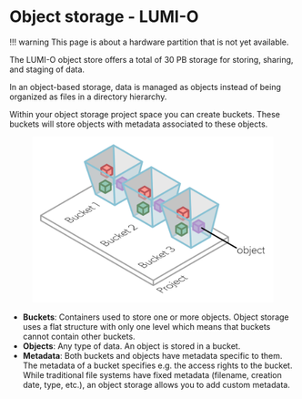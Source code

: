 
# Object storage - LUMI-O

!!! warning
    This page is about a hardware partition that is not yet available.

The LUMI-O object store offers a total of 30 PB storage for storing, sharing,
and staging of data.

In an object-based storage, data is managed as objects instead of being
organized as files in a directory hierarchy.

Within your object storage project space you can create buckets. These buckets
will store objects with metadata associated to these objects.

<figure>
  <img
    src="../../assets/images/object-storage-component.svg"
    width="450"
    alt="Object storage components"
  >
</figure>

- **Buckets**: Containers used to store one or more objects.
  Object storage uses a flat structure with only
  one level which means that buckets cannot contain other buckets.
- **Objects**: Any type of data. An object is stored in a bucket.
- **Metadata**: Both buckets and objects have metadata specific to them. The metadata of a bucket specifies e.g. the access rights to the bucket. While traditional
  file systems have fixed metadata (filename, creation date, type, etc.), an
  object storage allows you to add custom metadata.
